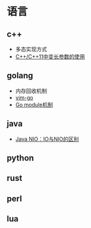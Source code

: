 # 语言

## c++

- 多态实现方式
- [C++/C++11中变长参数的使用](https://blog.csdn.net/fengbingchun/article/details/78483471)

## golang

- 内存回收机制
- [vim-go](vimgo.md)
- [Go module机制](https://blog.csdn.net/zhangxiangui40542/article/details/88303406)

## java

- [Java NIO：IO与NIO的区别](https://www.cnblogs.com/xiaoxi/p/6576588.html)

## python

## rust

## perl

## lua